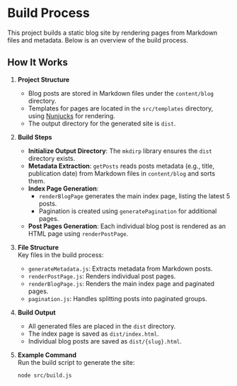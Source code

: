 # Build Process

This project builds a static blog site by rendering pages from Markdown files and metadata. Below is an overview of the build process.

## How It Works

1. **Project Structure**

   - Blog posts are stored in Markdown files under the `content/blog` directory.
   - Templates for pages are located in the `src/templates` directory, using [Nunjucks](https://mozilla.github.io/nunjucks/) for rendering.
   - The output directory for the generated site is `dist`.

2. **Build Steps**

   - **Initialize Output Directory**: The `mkdirp` library ensures the `dist` directory exists.
   - **Metadata Extraction**: `getPosts` reads posts metadata (e.g., title, publication date) from Markdown files in `content/blog` and sorts them.
   - **Index Page Generation**:
     - `renderBlogPage` generates the main index page, listing the latest 5 posts.
     - Pagination is created using `generatePagination` for additional pages.
   - **Post Pages Generation**: Each individual blog post is rendered as an HTML page using `renderPostPage`.

3. **File Structure**  
   Key files in the build process:

   - `generateMetadata.js`: Extracts metadata from Markdown posts.
   - `renderPostPage.js`: Renders individual post pages.
   - `renderBlogPage.js`: Renders the main index page and paginated pages.
   - `pagination.js`: Handles splitting posts into paginated groups.

4. **Build Output**

   - All generated files are placed in the `dist` directory.
   - The index page is saved as `dist/index.html`.
   - Individual blog posts are saved as `dist/{slug}.html`.

5. **Example Command**  
   Run the build script to generate the site:
   ```bash
   node src/build.js
   ```
